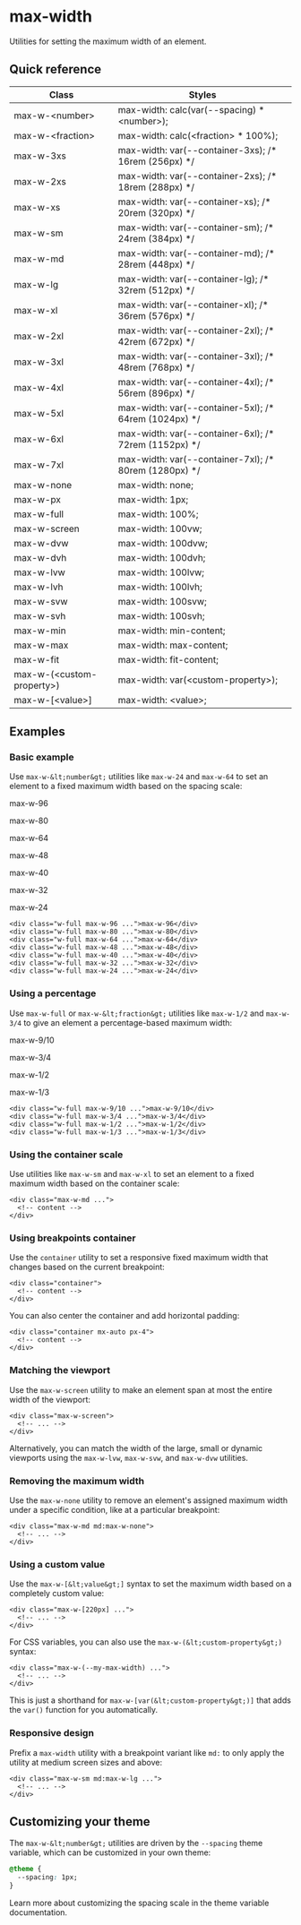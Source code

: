 # max-width

Utilities for setting the maximum width of an element.

## Quick reference

| Class                    | Styles                                                                             |
| ------------------------ | ---------------------------------------------------------------------------------- |
| max-w-&lt;number&gt;           | max-width: calc(var(--spacing) \* &lt;number&gt;);                                       |
| max-w-&lt;fraction&gt;         | max-width: calc(&lt;fraction&gt; \* 100%);                                               |
| max-w-3xs                | max-width: var(--container-3xs); /\* 16rem (256px) \*/                             |
| max-w-2xs                | max-width: var(--container-2xs); /\* 18rem (288px) \*/                             |
| max-w-xs                 | max-width: var(--container-xs); /\* 20rem (320px) \*/                              |
| max-w-sm                 | max-width: var(--container-sm); /\* 24rem (384px) \*/                              |
| max-w-md                 | max-width: var(--container-md); /\* 28rem (448px) \*/                              |
| max-w-lg                 | max-width: var(--container-lg); /\* 32rem (512px) \*/                              |
| max-w-xl                 | max-width: var(--container-xl); /\* 36rem (576px) \*/                              |
| max-w-2xl                | max-width: var(--container-2xl); /\* 42rem (672px) \*/                             |
| max-w-3xl                | max-width: var(--container-3xl); /\* 48rem (768px) \*/                             |
| max-w-4xl                | max-width: var(--container-4xl); /\* 56rem (896px) \*/                             |
| max-w-5xl                | max-width: var(--container-5xl); /\* 64rem (1024px) \*/                            |
| max-w-6xl                | max-width: var(--container-6xl); /\* 72rem (1152px) \*/                            |
| max-w-7xl                | max-width: var(--container-7xl); /\* 80rem (1280px) \*/                            |
| max-w-none               | max-width: none;                                                                   |
| max-w-px                 | max-width: 1px;                                                                    |
| max-w-full               | max-width: 100%;                                                                   |
| max-w-screen             | max-width: 100vw;                                                                  |
| max-w-dvw                | max-width: 100dvw;                                                                 |
| max-w-dvh                | max-width: 100dvh;                                                                 |
| max-w-lvw                | max-width: 100lvw;                                                                 |
| max-w-lvh                | max-width: 100lvh;                                                                 |
| max-w-svw                | max-width: 100svw;                                                                 |
| max-w-svh                | max-width: 100svh;                                                                 |
| max-w-min                | max-width: min-content;                                                            |
| max-w-max                | max-width: max-content;                                                            |
| max-w-fit                | max-width: fit-content;                                                            |
| max-w-(&lt;custom-property&gt;)| max-width: var(&lt;custom-property&gt;);                                                 |
| max-w-\[&lt;value&gt;\]        | max-width: &lt;value&gt;;                                                                |



## Examples

### Basic example

Use `max-w-&lt;number&gt;` utilities like `max-w-24` and `max-w-64` to set an element to a fixed maximum width based on the spacing scale:

max-w-96

max-w-80

max-w-64

max-w-48

max-w-40

max-w-32

max-w-24

```
<div class="w-full max-w-96 ...">max-w-96</div>
<div class="w-full max-w-80 ...">max-w-80</div>
<div class="w-full max-w-64 ...">max-w-64</div>
<div class="w-full max-w-48 ...">max-w-48</div>
<div class="w-full max-w-40 ...">max-w-40</div>
<div class="w-full max-w-32 ...">max-w-32</div>
<div class="w-full max-w-24 ...">max-w-24</div>
```

### Using a percentage

Use `max-w-full` or `max-w-&lt;fraction&gt;` utilities like `max-w-1/2` and `max-w-3/4` to give an element a percentage-based maximum width:

max-w-9/10

max-w-3/4

max-w-1/2

max-w-1/3

```
<div class="w-full max-w-9/10 ...">max-w-9/10</div>
<div class="w-full max-w-3/4 ...">max-w-3/4</div>
<div class="w-full max-w-1/2 ...">max-w-1/2</div>
<div class="w-full max-w-1/3 ...">max-w-1/3</div>
```

### Using the container scale

Use utilities like `max-w-sm` and `max-w-xl` to set an element to a fixed maximum width based on the container scale:

```
<div class="max-w-md ...">
  <!-- content -->
</div>
```

### Using breakpoints container

Use the `container` utility to set a responsive fixed maximum width that changes based on the current breakpoint:

```
<div class="container">
  <!-- content -->
</div>
```

You can also center the container and add horizontal padding:

```
<div class="container mx-auto px-4">
  <!-- content -->
</div>
```

### Matching the viewport

Use the `max-w-screen` utility to make an element span at most the entire width of the viewport:

```
<div class="max-w-screen">
  <!-- ... -->
</div>
```

Alternatively, you can match the width of the large, small or dynamic viewports using the `max-w-lvw`, `max-w-svw`, and `max-w-dvw` utilities.

### Removing the maximum width

Use the `max-w-none` utility to remove an element's assigned maximum width under a specific condition, like at a particular breakpoint:

```
<div class="max-w-md md:max-w-none">
  <!-- ... -->
</div>
```

### Using a custom value

Use the `max-w-[&lt;value&gt;]` syntax to set the maximum width based on a completely custom value:

```
<div class="max-w-[220px] ...">
  <!-- ... -->
</div>
```

For CSS variables, you can also use the `max-w-(&lt;custom-property&gt;)` syntax:

```
<div class="max-w-(--my-max-width) ...">
  <!-- ... -->
</div>
```

This is just a shorthand for `max-w-[var(&lt;custom-property&gt;)]` that adds the `var()` function for you automatically.

### Responsive design

Prefix a `max-width` utility with a breakpoint variant like `md:` to only apply the utility at medium screen sizes and above:

```
<div class="max-w-sm md:max-w-lg ...">
  <!-- ... -->
</div>
```


## Customizing your theme

The `max-w-&lt;number&gt;` utilities are driven by the `--spacing` theme variable, which can be customized in your own theme:

```css
@theme {
  --spacing: 1px;
}
```

Learn more about customizing the spacing scale in the theme variable documentation.
